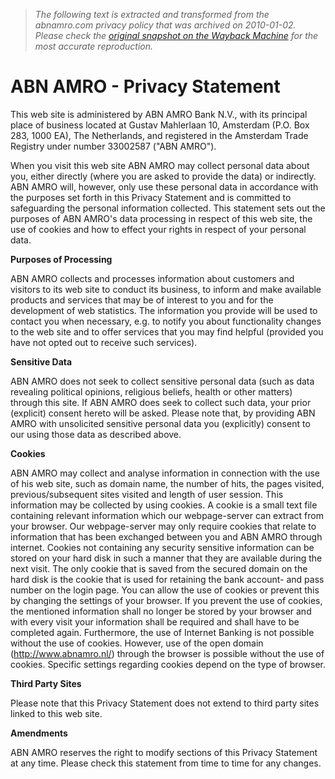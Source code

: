 > *The following text is extracted and transformed from the abnamro.com privacy policy that was archived on 2010-01-02. Please check the [original snapshot on the Wayback Machine](https://web.archive.org/web/20100102012958id_/http%3A//www.abnamro.com/disclaimer/privacy.cfm) for the most accurate reproduction.*

# ABN AMRO - Privacy Statement

This web site is administered by ABN AMRO Bank N.V., with its principal place of business located at Gustav Mahlerlaan 10, Amsterdam (P.O. Box 283, 1000 EA), The Netherlands, and registered in the Amsterdam Trade Registry under number 33002587 ("ABN AMRO"). 

When you visit this web site ABN AMRO may collect personal data about you, either directly (where you are asked to provide the data) or indirectly. ABN AMRO will, however, only use these personal data in accordance with the purposes set forth in this Privacy Statement and is committed to safeguarding the personal information collected. This statement sets out the purposes of ABN AMRO's data processing in respect of this web site, the use of cookies and how to effect your rights in respect of your personal data. 

**Purposes of Processing**

ABN AMRO collects and processes information about customers and visitors to its web site to conduct its business, to inform and make available products and services that may be of interest to you and for the development of web statistics. The information you provide will be used to contact you when necessary, e.g. to notify you about functionality changes to the web site and to offer services that you may find helpful (provided you have not opted out to receive such services). 

**Sensitive Data**

ABN AMRO does not seek to collect sensitive personal data (such as data revealing political opinions, religious beliefs, health or other matters) through this site. If ABN AMRO does seek to collect such data, your prior (explicit) consent hereto will be asked. Please note that, by providing ABN AMRO with unsolicited sensitive personal data you (explicitly) consent to our using those data as described above. 

**Cookies**

ABN AMRO may collect and analyse information in connection with the use of his web site, such as domain name, the number of hits, the pages visited, previous/subsequent sites visited and length of user session. This information may be collected by using cookies. A cookie is a small text file containing relevant information which our webpage-server can extract from your browser. Our webpage-server may only require cookies that relate to information that has been exchanged between you and ABN AMRO through internet. Cookies not containing any security sensitive information can be stored on your hard disk in such a manner that they are available during the next visit. The only cookie that is saved from the secured domain on the hard disk is the cookie that is used for retaining the bank account- and pass number on the login page. You can allow the use of cookies or prevent this by changing the settings of your browser. If you prevent the use of cookies, the mentioned information shall no longer be stored by your browser and with every visit your information shall be required and shall have to be completed again. Furthermore, the use of Internet Banking is not possible without the use of cookies. However, use of the open domain (<http://www.abnamro.nl/>) through the browser is possible without the use of cookies. Specific settings regarding cookies depend on the type of browser. 

**Third Party Sites**

Please note that this Privacy Statement does not extend to third party sites linked to this web site. 

**Amendments**

ABN AMRO reserves the right to modify sections of this Privacy Statement at any time. Please check this statement from time to time for any changes. 
